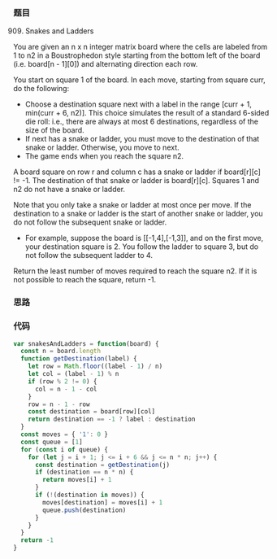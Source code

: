 ### 题目
909. Snakes and Ladders

You are given an n x n integer matrix board where the cells are labeled from 1 to n2 in a Boustrophedon style starting from the bottom left of the board (i.e. board[n - 1][0]) and alternating direction each row.

You start on square 1 of the board. In each move, starting from square curr, do the following:

* Choose a destination square next with a label in the range [curr + 1, min(curr + 6, n2)].
This choice simulates the result of a standard 6-sided die roll: i.e., there are always at most 6 destinations, regardless of the size of the board.
* If next has a snake or ladder, you must move to the destination of that snake or ladder. Otherwise, you move to next.
* The game ends when you reach the square n2.

A board square on row r and column c has a snake or ladder if board[r][c] != -1. The destination of that snake or ladder is board[r][c]. Squares 1 and n2 do not have a snake or ladder.

Note that you only take a snake or ladder at most once per move. If the destination to a snake or ladder is the start of another snake or ladder, you do not follow the subsequent snake or ladder.

* For example, suppose the board is [[-1,4],[-1,3]], and on the first move, your destination square is 2. You follow the ladder to square 3, but do not follow the subsequent ladder to 4.

Return the least number of moves required to reach the square n2. If it is not possible to reach the square, return -1.

### 思路

### 代码
```javascript
var snakesAndLadders = function(board) {
  const n = board.length
  function getDestination(label) {
    let row = Math.floor((label - 1) / n)
    let col = (label - 1) % n
    if (row % 2 != 0) {
      col = n - 1 - col
    }
    row = n - 1 - row
    const destination = board[row][col]
    return destination == -1 ? label : destination
  }
  const moves = { '1': 0 }
  const queue = [1]
  for (const i of queue) {
    for (let j = i + 1; j <= i + 6 && j <= n * n; j++) {
      const destination = getDestination(j)
      if (destination == n * n) {
        return moves[i] + 1
      }
      if (!(destination in moves)) {
        moves[destination] = moves[i] + 1
        queue.push(destination)
      }
    }
  }
  return -1
}
```
